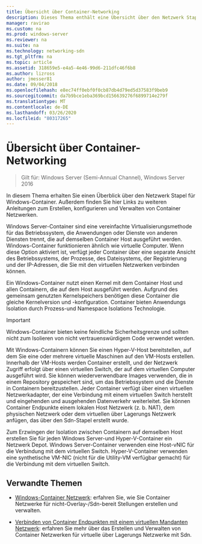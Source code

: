 ```yaml
---
title: Übersicht über Container-Networking
description: Dieses Thema enthält eine Übersicht über den Netzwerk Stapel für Windows-Container und enthält Links zu weiteren Anleitungen zum Erstellen, konfigurieren und Verwalten von Container Netzwerken.
manager: ravirao
ms.custom: na
ms.prod: windows-server
ms.reviewer: na
ms.suite: na
ms.technology: networking-sdn
ms.tgt_pltfrm: na
ms.topic: article
ms.assetid: 318659e5-e4a5-4e46-99d6-211dfc46f6b8
ms.author: lizross
author: jmesser81
ms.date: 09/04/2018
ms.openlocfilehash: e8ec74ff0ebf0f0cb87db4d79ed5d37583f9beb9
ms.sourcegitcommit: da7b9bce1eba369bcd156639276f6899714e279f
ms.translationtype: MT
ms.contentlocale: de-DE
ms.lasthandoff: 03/26/2020
ms.locfileid: "80317265"
---
```

# <a name="container-networking-overview"></a>Übersicht über Container-Networking

>Gilt für: Windows Server (Semi-Annual Channel), Windows Server 2016

In diesem Thema erhalten Sie einen Überblick über den Netzwerk Stapel für Windows-Container. Außerdem finden Sie hier Links zu weiteren Anleitungen zum Erstellen, konfigurieren und Verwalten von Container Netzwerken.

Windows Server-Container sind eine vereinfachte Virtualisierungsmethode für das Betriebssystem, die Anwendungen oder Dienste von anderen Diensten trennt, die auf demselben Container Host ausgeführt werden. Windows-Container funktionieren ähnlich wie virtuelle Computer. Wenn diese Option aktiviert ist, verfügt jeder Container über eine separate Ansicht des Betriebssystems, der Prozesse, des Dateisystems, der Registrierung und der IP-Adressen, die Sie mit den virtuellen Netzwerken verbinden können. 

Ein Windows-Container nutzt einen Kernel mit dem Container Host und allen Containern, die auf dem Host ausgeführt werden. Aufgrund des gemeinsam genutzten Kernelspeichers benötigen diese Container die gleiche Kernelversion und -konfiguration. Container bieten Anwendungs Isolation durch Prozess-und Namespace Isolations Technologie.

>[!IMPORTANT]
>Windows-Container bieten keine feindliche Sicherheitsgrenze und sollten nicht zum Isolieren von nicht vertrauenswürdigem Code verwendet werden. 

Mit Windows-Containern können Sie einen Hyper-V-Host bereitstellen, auf dem Sie eine oder mehrere virtuelle Maschinen auf den VM-Hosts erstellen. Innerhalb der VM-Hosts werden Container erstellt, und der Netzwerk Zugriff erfolgt über einen virtuellen Switch, der auf dem virtuellen Computer ausgeführt wird. Sie können wiederverwendbare Images verwenden, die in einem Repository gespeichert sind, um das Betriebssystem und die Dienste in Containern bereitzustellen. Jeder Container verfügt über einen virtuellen Netzwerkadapter, der eine Verbindung mit einem virtuellen Switch herstellt und eingehenden und ausgehenden Datenverkehr weiterleitet. Sie können Container Endpunkte einem lokalen Host Netzwerk (z. b. NAT), dem physischen Netzwerk oder dem virtuellen über Lagerungs Netzwerk anfügen, das über den Sdn-Stapel erstellt wurde.

Zum Erzwingen der Isolation zwischen Containern auf demselben Host erstellen Sie für jeden Windows Server-und Hyper-V-Container ein Netzwerk Depot. Windows Server-Container verwenden eine Host-vNIC für die Verbindung mit dem virtuellen Switch. Hyper-V-Container verwenden eine synthetische VM-NIC (nicht für die Utility-VM verfügbar gemacht) für die Verbindung mit dem virtuellen Switch. 

## <a name="related-topics"></a>Verwandte Themen 

- [Windows-Container Netzwerk](https://docs.microsoft.com/virtualization/windowscontainers/container-networking/architecture): erfahren Sie, wie Sie Container Netzwerke für nicht-Overlay-/Sdn-bereit Stellungen erstellen und verwalten.

- [Verbinden von Container Endpunkten mit einem virtuellen Mandanten Netzwerk](../../manage/Connect-container-endpoints-to-a-Tenant-Virtual-Network.md): erfahren Sie mehr über das Erstellen und Verwalten von Container Netzwerken für virtuelle über Lagerungs Netzwerke mit Sdn. 